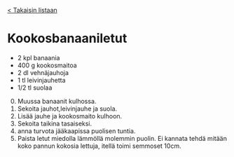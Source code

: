 [< Takaisin listaan](https://github.com/Pikkulahti/reseptivihko)
# Kookosbanaaniletut

- 2 kpl 	banaania
- 400 g 	kookosmaitoa
- 2 dl 		vehnäjauhoja
- 1 tl 		leivinjauhetta
- 1/2 tl 	suolaa 

0. Muussa banaanit kulhossa.
1. Sekoita jauhot,leivinjauhe ja suola.
2. Lisää jauhe ja kookosmaito kulhoon.
3. Sekoita taikina tasaiseksi.
4. anna turvota jääkaapissa puolisen tuntia.
5. Paista letut miedolla lämmöllä molemmin puolin. Ei kannata tehdä mitään koko pannun kokosia lettuja, itellä toimi semmoset 10cm.